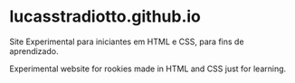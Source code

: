 # lucasstradiotto.github.io

Site Experimental para iniciantes em HTML e CSS, para fins de aprendizado.

Experimental website for rookies made in HTML and CSS just for learning.
